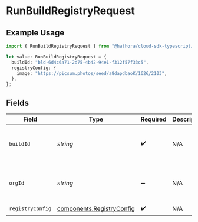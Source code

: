 # RunBuildRegistryRequest

## Example Usage

```typescript
import { RunBuildRegistryRequest } from "@hathora/cloud-sdk-typescript/models/operations";

let value: RunBuildRegistryRequest = {
  buildId: "bld-6d4c6a71-2d75-4b42-94e1-f312f57f33c5",
  registryConfig: {
    image: "https://picsum.photos/seed/a8dapdbaoK/1626/2103",
  },
};
```

## Fields

| Field                                                                  | Type                                                                   | Required                                                               | Description                                                            | Example                                                                |
| ---------------------------------------------------------------------- | ---------------------------------------------------------------------- | ---------------------------------------------------------------------- | ---------------------------------------------------------------------- | ---------------------------------------------------------------------- |
| `buildId`                                                              | *string*                                                               | :heavy_check_mark:                                                     | N/A                                                                    | bld-6d4c6a71-2d75-4b42-94e1-f312f57f33c5                               |
| `orgId`                                                                | *string*                                                               | :heavy_minus_sign:                                                     | N/A                                                                    | org-6f706e83-0ec1-437a-9a46-7d4281eb2f39                               |
| `registryConfig`                                                       | [components.RegistryConfig](../../models/components/registryconfig.md) | :heavy_check_mark:                                                     | N/A                                                                    |                                                                        |